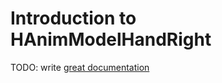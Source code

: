 # Introduction to HAnimModelHandRight

TODO: write [great documentation](http://jacobian.org/writing/what-to-write/)
